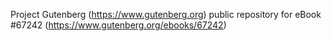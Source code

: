 Project Gutenberg (https://www.gutenberg.org) public repository for
eBook #67242 (https://www.gutenberg.org/ebooks/67242)
